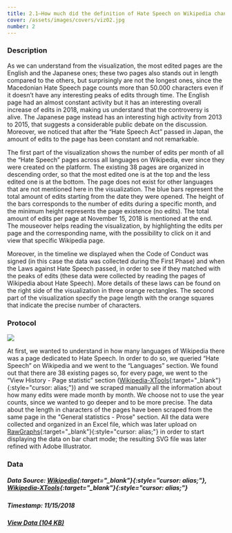 ```yaml
---
title: 2.1—How much did the definition of Hate Speech on Wikipedia change over time?
cover: /assets/images/covers/viz02.jpg
number: 2
---
```


### Description 

As we can understand from the visualization, the most edited pages are the English and the Japanese ones; these two pages also stands out in length compared to the others, but surprisingly are not the longest ones, since the Macedonian Hate Speech page counts more than 50.000 characters even if it doesn’t have any interesting peaks of edits through time.
The English page had an almost constant activity but it has an interesting overall increase of edits in 2018, making us understand that the controversy is alive.
The Japanese page instead has an interesting high activity from 2013 to 2015, that suggests a considerable public debate on the discussion. Moreover, we noticed that after the “Hate Speech Act” passed in Japan, the amount of edits to the page has been constant and not remarkable.

The first part of the visualization shows the number of edits per month of all the “Hate Speech” pages across all languages on Wikipedia, ever since they were created on the platform. The existing 38 pages are organized in descending order, so that the most edited one is at the top and the less edited one is at the bottom. The page does not exist for other languages that are not mentioned here in the visualization. The blue bars represent the total amount of edits starting  from the date they were opened. The height of the bars corresponds to the number of edits during a specific month, and the minimum height represents the page existence (no edits). The total amount of edits per page at November 15, 2018 is mentioned at the end. The mouseover helps reading the visualization, by highlighting the edits per page and the corresponding name, with the possibility to click on it and view that specific Wikipedia page.

Moreover, in the timeline we displayed when the Code of Conduct was signed (in this case the data was collected during the First Phase) and when the Laws against Hate Speech passed, in order to see if they matched with the peaks of edits (these data were collected by reading the pages of Wikipedia about Hate Speech). More details of these laws can be found on the right side of the visualization in three orange rectangles. The second part of the visualization specify the page length with the orange squares that indicate the precise number of characters. 


### Protocol
<img src="{{ '/assets/images/protocols/protocol-02.png' | relative_path }}">

At first, we wanted to understand in how many languages of Wikipedia there was a page dedicated to Hate Speech. In order to do so, we queried “Hate Speech” on Wikipedia and we went to the “Languages” section. We found out that there are 38 existing pages so, for every page, we went to the “View History - Page statistic” section ([Wikipedia-XTools](https://xtools.wmflabs.org/){:target="_blank"}{:style="cursor: alias;"}) and we scraped manually all the information about how many edits were made month by month. We choose not to use the year counts, since we wanted to go deeper and to be more precise. The data about the length in characters of the pages have been scraped from the same page in the "General statistics - Prose" section. All the data were collected and organized in an Excel file, which was later upload on [RawGraphs](https://rawgraphs.io/){:target="_blank"}{:style="cursor: alias;"} in order to start displaying the data on bar chart mode; the resulting SVG file was later refined with Adobe Illustrator.


### Data
##### Data Source: [Wikipedia](https://en.wikipedia.org/wiki/Main_Page){:target="_blank"}{:style="cursor: alias;"}, [Wikipedia-XTools](https://xtools.wmflabs.org/){:target="_blank"}{:style="cursor: alias;"}
##### Timestamp: 11/15/2018
##### [View Data (104 KB)](http://densitydesign.org/)
